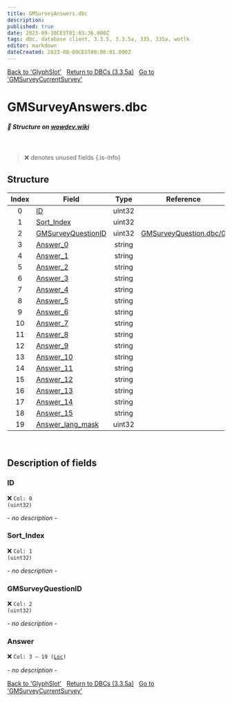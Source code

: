 ```yaml
---
title: GMSurveyAnswers.dbc
description:
published: true
date: 2023-09-30CEST01:03:36.000Z
tags: dbc, database client, 3.3.5, 3.3.5a, 335, 335a, wotlk
editor: markdown
dateCreated: 2023-08-09CEST00:06:01.000Z
---
```

<a href="https://trinitycore.info/files/DBC/335/glyphslot" class="mt-5 v-btn v-btn--depressed v-btn--flat v-btn--outlined theme--light v-size--default darkblue--text text--lighten-3"><span class="v-btn__content"><i aria-hidden="true" class="v-icon notranslate v-icon--left mdi mdi-arrow-left theme--light"></i><span>Back to 'GlyphSlot'</span></span></a>&nbsp;&nbsp;&nbsp;<a href="https://trinitycore.info/files/DBC/335/DBC" class="mt-5 v-btn v-btn--depressed v-btn--flat v-btn--outlined theme--light v-size--default darkblue--text text--lighten-3"><span class="v-btn__content"><i aria-hidden="true" class="v-icon notranslate v-icon--left mdi mdi-home-outline theme--light"></i><span>Return to DBCs (3.3.5a)</span></span></a>&nbsp;&nbsp;&nbsp;<a href="https://trinitycore.info/files/DBC/335/gmsurveycurrentsurvey" class="mt-5 v-btn v-btn--depressed v-btn--flat v-btn--outlined theme--light v-size--default darkblue--text text--lighten-3"><span class="v-btn__content"><span>Go to 'GMSurveyCurrentSurvey'</span><i aria-hidden="true" class="v-icon notranslate v-icon--right mdi mdi-arrow-right theme--light"></i></span></a>

# GMSurveyAnswers.dbc
##### :pencil: Structure on [wowdev.wiki](https://wowdev.wiki/DB/GMSurveyAnswers)
&nbsp;

> :x: denotes unused fields
{.is-info}


## Structure

| Index | Field | Type | Reference |
| :---: | --- | :---: | --- |
| 0 | [ID](#id-alt) | uint32 |  |
| 1 | [Sort_Index](#sort_index) | uint32 |  |
| 2 | [GMSurveyQuestionID](#gmsurveyquestionid) | uint32 | [GMSurveyQuestion.dbc/0](/files/DBC/335/gmsurveyquestions#id-alt) |
| 3 | [Answer_0](#answer) | string |  |
| 4 | [Answer_1](#answer) | string |  |
| 5 | [Answer_2](#answer) | string |  |
| 6 | [Answer_3](#answer) | string |  |
| 7 | [Answer_4](#answer) | string |  |
| 8 | [Answer_5](#answer) | string |  |
| 9 | [Answer_6](#answer) | string |  |
| 10 | [Answer_7](#answer) | string |  |
| 11 | [Answer_8](#answer) | string |  |
| 12 | [Answer_9](#answer) | string |  |
| 13 | [Answer_10](#answer) | string |  |
| 14 | [Answer_11](#answer) | string |  |
| 15 | [Answer_12](#answer) | string |  |
| 16 | [Answer_13](#answer) | string |  |
| 17 | [Answer_14](#answer) | string |  |
| 18 | [Answer_15](#answer) | string |  |
| 19 | [Answer_lang_mask](#answer) | uint32 |  |
&nbsp;
## Description of fields

### ID <!-- {#id-alt} -->
:x: <code>Col: 0 (uint32)</code>

*- no description -*
&nbsp;

### Sort_Index
:x: <code>Col: 1 (uint32)</code>

*- no description -*
&nbsp;

### GMSurveyQuestionID
:x: <code>Col: 2 (uint32)</code>

*- no description -*
&nbsp;

### Answer
:x: <code>Col: 3 &ndash; 19 ([Loc](/how-to/localization))</code>

*- no description -*
&nbsp;

<a href="https://trinitycore.info/files/DBC/335/glyphslot" class="mt-5 v-btn v-btn--depressed v-btn--flat v-btn--outlined theme--light v-size--default darkblue--text text--lighten-3"><span class="v-btn__content"><i aria-hidden="true" class="v-icon notranslate v-icon--left mdi mdi-arrow-left theme--light"></i><span>Back to 'GlyphSlot'</span></span></a>&nbsp;&nbsp;&nbsp;<a href="https://trinitycore.info/files/DBC/335/DBC" class="mt-5 v-btn v-btn--depressed v-btn--flat v-btn--outlined theme--light v-size--default darkblue--text text--lighten-3"><span class="v-btn__content"><i aria-hidden="true" class="v-icon notranslate v-icon--left mdi mdi-home-outline theme--light"></i><span>Return to DBCs (3.3.5a)</span></span></a>&nbsp;&nbsp;&nbsp;<a href="https://trinitycore.info/files/DBC/335/gmsurveycurrentsurvey" class="mt-5 v-btn v-btn--depressed v-btn--flat v-btn--outlined theme--light v-size--default darkblue--text text--lighten-3"><span class="v-btn__content"><span>Go to 'GMSurveyCurrentSurvey'</span><i aria-hidden="true" class="v-icon notranslate v-icon--right mdi mdi-arrow-right theme--light"></i></span></a>
